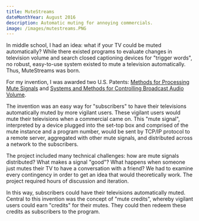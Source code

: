 ```yaml
---
title: MuteStreams
dateMonthYear: August 2016
description: Automatic muting for annoying commercials.
image: /images/mutestreams.PNG
---
```


In middle school, I had an idea: what if your TV could be muted automatically? While there existed programs to evaluate changes in television volume and search closed captioning devices for "trigger words", no robust, easy-to-use system existed to mute a television automatically. Thus, MuteStreams was born.

For my invention, I was awarded two U.S. Patents: [Methods for Processing Mute Signals](https://patents.justia.com/patent/9357259) and [Systems and Methods for Controlling Broadcast Audio Volume](https://patents.justia.com/patent/9210466).

The invention was an easy way for "subscribers" to have their televisions automatically muted by more vigilant users. These vigilant users would mute their televisions when a commercial came on. This "mute signal", interpreted by a device plugged into the set-top box and comprised of the mute instance and a program number, would be sent by TCP/IP protocol to a remote server, aggregated with other mute signals, and distributed across a network to the subscribers.

The project included many technical challenges: how are mute signals distributed? What makes a signal "good"? What happens when someone just mutes their TV to have a conversation with a friend? We had to examine every contingency in order to get an idea that would theoretically work. The project required hours of discussion and iteration.

In this way, subscribers could have their televisions automatically muted. Central to this invention was the concept of "mute credits", whereby vigilant users could earn "credits" for their mutes. They could then redeem these credits as subscribers to the program.
